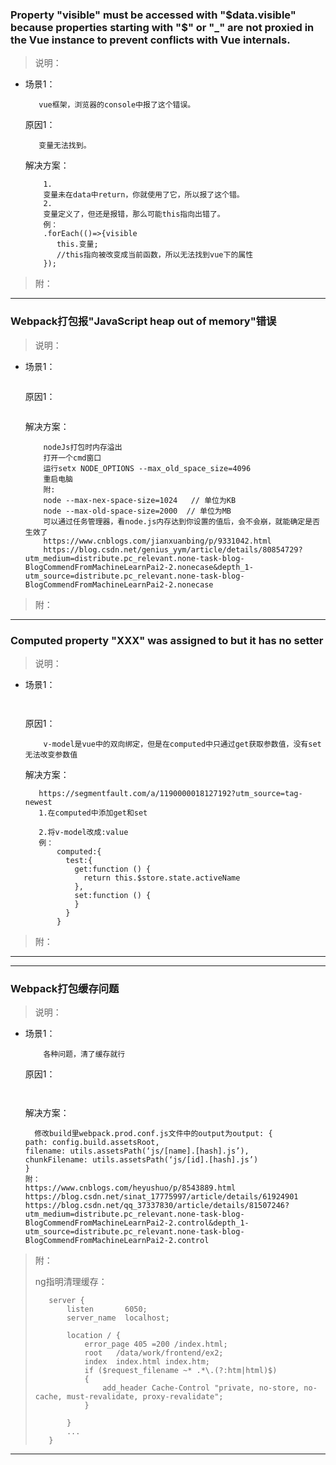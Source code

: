 ### Property "visible" must be accessed with "$data.visible" because properties starting with "$" or "_" are not proxied in the Vue instance to prevent conflicts with Vue internals.
>说明：
 * 场景1： 
    ```
       vue框架，浏览器的console中报了这个错误。
    ```
    原因1：    
    ```
       变量无法找到。
    ```
    解决方案：
     ```
         1.
         变量未在data中return，你就使用了它，所以报了这个错。
         2.
         变量定义了，但还是报错，那么可能this指向出错了。
         例：
         .forEach(()=>{visible
         	this.变量;
         	//this指向被改变成当前函数，所以无法找到vue下的属性
         });
     ```
>附： 
- - -
### Webpack打包报"JavaScript heap out of memory"错误
>说明：
 * 场景1： 
    ```
    
    ```
    原因1：    
    ```      
    
    ```
    解决方案：
     ```
         nodeJs打包时内存溢出
         打开一个cmd窗口
         运行setx NODE_OPTIONS --max_old_space_size=4096
         重启电脑
         附:
         node --max-nex-space-size=1024   // 单位为KB
         node --max-old-space-size=2000  // 单位为MB
         可以通过任务管理器，看node.js内存达到你设置的值后，会不会崩，就能确定是否生效了
         https://www.cnblogs.com/jianxuanbing/p/9331042.html
         https://blog.csdn.net/genius_yym/article/details/80854729?utm_medium=distribute.pc_relevant.none-task-blog-BlogCommendFromMachineLearnPai2-2.nonecase&depth_1-utm_source=distribute.pc_relevant.none-task-blog-BlogCommendFromMachineLearnPai2-2.nonecase
     ```
>附： 
- - -
### Computed property "XXX" was assigned to but it has no setter
>说明：
 * 场景1： 
    ```
		
    ```
    原因1：    
    ```	
        v-model是vue中的双向绑定，但是在computed中只通过get获取参数值，没有set无法改变参数值
    ```
    解决方案：
     ```
        https://segmentfault.com/a/1190000018127192?utm_source=tag-newest
        1.在computed中添加get和set
        
        2.将v-model改成:value
		例：
			computed:{
			  test:{
				get:function () {
				  return this.$store.state.activeName
				},
				set:function () {
				}
			  }
			}
     ```
>附： 

- - -
- - -
### Webpack打包缓存问题

>说明：
 * 场景1： 
    ```
		各种问题，清了缓存就行
    ```
    原因1：    
    ```	
    	
    ```
    解决方案：
     ```
       修改build里webpack.prod.conf.js文件中的output为output: {
    path: config.build.assetsRoot,
    filename: utils.assetsPath(‘js/[name].[hash].js’),
    chunkFilename: utils.assetsPath(‘js/[id].[hash].js’)
	}
	附：
	https://www.cnblogs.com/heyushuo/p/8543889.html
	https://blog.csdn.net/sinat_17775997/article/details/61924901
	https://blog.csdn.net/qq_37337830/article/details/81507246?utm_medium=distribute.pc_relevant.none-task-blog-BlogCommendFromMachineLearnPai2-2.control&depth_1-utm_source=distribute.pc_relevant.none-task-blog-BlogCommendFromMachineLearnPai2-2.control
	 ```
>附： 
>
>ng指明清理缓存：
>
>        server {
>            listen       6050;
>            server_name  localhost;
>    
>            location / {
>                error_page 405 =200 /index.html;
>                root   /data/work/frontend/ex2;
>                index  index.html index.htm;
>                if ($request_filename ~* .*\.(?:htm|html)$)
>                {
>                    add_header Cache-Control "private, no-store, no-cache, must-revalidate, proxy-revalidate";
>                }
>    
>            }
>            ...
>        }

- - -
